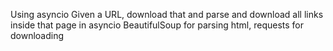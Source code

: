 Using asyncio 
Given a URL, download that and parse 
and download all links inside that page 
in asyncio 
BeautifulSoup for parsing html, requests for downloading
    
